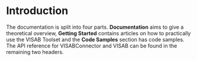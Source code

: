 # Introduction

The documentation is split into four parts.
**Documentation** aims to give a theoretical overview, **Getting Started** contains articles on how to practically use the VISAB Toolset and the **Code Samples** section has code samples.
The API reference for VISABConnector and VISAB can be found in the remaining two headers.